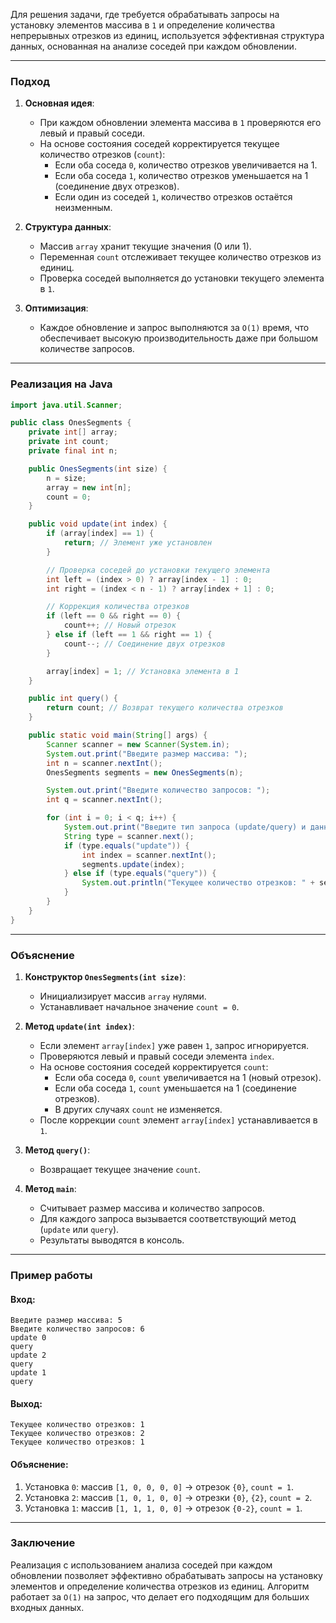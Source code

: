 Для решения задачи, где требуется обрабатывать запросы на установку элементов массива в `1` и определение количества непрерывных отрезков из единиц, используется эффективная структура данных, основанная на анализе соседей при каждом обновлении.

---

### Подход

1. **Основная идея**:
    - При каждом обновлении элемента массива в `1` проверяются его левый и правый соседи.
    - На основе состояния соседей корректируется текущее количество отрезков (`count`):
        - Если оба соседа `0`, количество отрезков увеличивается на 1.
        - Если оба соседа `1`, количество отрезков уменьшается на 1 (соединение двух отрезков).
        - Если один из соседей `1`, количество отрезков остаётся неизменным.

2. **Структура данных**:
    - Массив `array` хранит текущие значения (0 или 1).
    - Переменная `count` отслеживает текущее количество отрезков из единиц.
    - Проверка соседей выполняется до установки текущего элемента в `1`.

3. **Оптимизация**:
    - Каждое обновление и запрос выполняются за `O(1)` время, что обеспечивает высокую производительность даже при большом количестве запросов.

---

### Реализация на Java

```java
import java.util.Scanner;

public class OnesSegments {
    private int[] array;
    private int count;
    private final int n;

    public OnesSegments(int size) {
        n = size;
        array = new int[n];
        count = 0;
    }

    public void update(int index) {
        if (array[index] == 1) {
            return; // Элемент уже установлен
        }

        // Проверка соседей до установки текущего элемента
        int left = (index > 0) ? array[index - 1] : 0;
        int right = (index < n - 1) ? array[index + 1] : 0;

        // Коррекция количества отрезков
        if (left == 0 && right == 0) {
            count++; // Новый отрезок
        } else if (left == 1 && right == 1) {
            count--; // Соединение двух отрезков
        }

        array[index] = 1; // Установка элемента в 1
    }

    public int query() {
        return count; // Возврат текущего количества отрезков
    }

    public static void main(String[] args) {
        Scanner scanner = new Scanner(System.in);
        System.out.print("Введите размер массива: ");
        int n = scanner.nextInt();
        OnesSegments segments = new OnesSegments(n);

        System.out.print("Введите количество запросов: ");
        int q = scanner.nextInt();

        for (int i = 0; i < q; i++) {
            System.out.print("Введите тип запроса (update/query) и данные: ");
            String type = scanner.next();
            if (type.equals("update")) {
                int index = scanner.nextInt();
                segments.update(index);
            } else if (type.equals("query")) {
                System.out.println("Текущее количество отрезков: " + segments.query());
            }
        }
    }
}
```

---

### Объяснение

1. **Конструктор `OnesSegments(int size)`**:
    - Инициализирует массив `array` нулями.
    - Устанавливает начальное значение `count = 0`.

2. **Метод `update(int index)`**:
    - Если элемент `array[index]` уже равен `1`, запрос игнорируется.
    - Проверяются левый и правый соседи элемента `index`.
    - На основе состояния соседей корректируется `count`:
        - Если оба соседа `0`, `count` увеличивается на 1 (новый отрезок).
        - Если оба соседа `1`, `count` уменьшается на 1 (соединение отрезков).
        - В других случаях `count` не изменяется.
    - После коррекции `count` элемент `array[index]` устанавливается в `1`.

3. **Метод `query()`**:
    - Возвращает текущее значение `count`.

4. **Метод `main`**:
    - Считывает размер массива и количество запросов.
    - Для каждого запроса вызывается соответствующий метод (`update` или `query`).
    - Результаты выводятся в консоль.

---

### Пример работы

#### Вход:
```
Введите размер массива: 5
Введите количество запросов: 6
update 0
query
update 2
query
update 1
query
```

#### Выход:
```
Текущее количество отрезков: 1
Текущее количество отрезков: 2
Текущее количество отрезков: 1
```

#### Объяснение:
1. Установка `0`: массив `[1, 0, 0, 0, 0]` → отрезок `{0}`, `count = 1`.
2. Установка `2`: массив `[1, 0, 1, 0, 0]` → отрезки `{0}`, `{2}`, `count = 2`.
3. Установка `1`: массив `[1, 1, 1, 0, 0]` → отрезок `{0-2}`, `count = 1`.

---

### Заключение

Реализация с использованием анализа соседей при каждом обновлении позволяет эффективно обрабатывать запросы на установку элементов и определение количества отрезков из единиц. Алгоритм работает за `O(1)` на запрос, что делает его подходящим для больших входных данных.